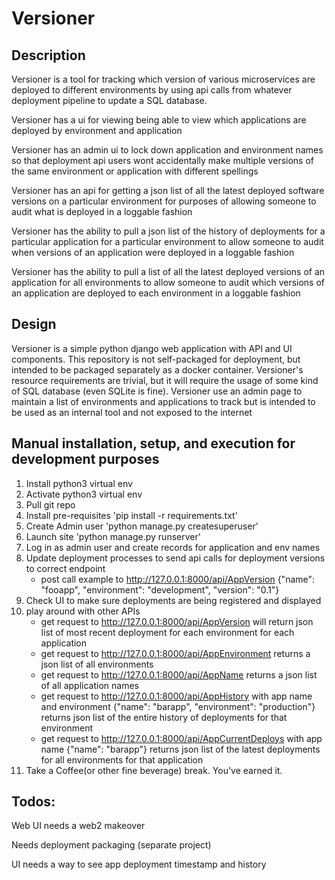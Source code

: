 # Versioner

## Description

Versioner is a tool for tracking which version of various microservices are deployed to different environments by using api calls from whatever deployment pipeline to update a SQL database.

Versioner has a ui for viewing being able to view which applications are deployed by environment and application

Versioner has an admin ui to lock down application and environment names so that deployment api users wont accidentally make multiple versions of the same environment or application with different spellings

Versioner has an api for getting a json list of all the latest deployed software versions on a particular environment for purposes of allowing someone to audit what is deployed in a loggable fashion

Versioner has the ability to pull a json list of the history of deployments for a particular application for a particular environment to allow someone to audit when versions of an application were deployed in a loggable fashion

Versioner has the ability to pull a list of all the latest deployed versions of an application for all environments to allow someone to audit which versions of an application are deployed to each environment in a loggable fashion

## Design

Versioner is a simple python django web application with API and UI components. This repository is not self-packaged for deployment, but intended to be packaged separately as a docker container. Versioner's resource requirements are trivial, but it will require the usage of some kind of SQL database (even SQLite is fine). Versioner use an admin page to maintain a list of environments and applications to track but is intended to be used as an internal tool and not exposed to the internet

## Manual installation, setup, and execution for development purposes

1. Install python3 virtual env
2. Activate python3 virtual env
3. Pull git repo
4. Install pre-requisites 'pip install -r requirements.txt'
5. Create Admin user 'python manage.py createsuperuser'
6. Launch site 'python manage.py runserver'
7. Log in as admin user and create records for application and env names
8. Update deployment processes to send api calls for deployment versions to correct endpoint
    * post call example to http://127.0.0.1:8000/api/AppVersion {"name": "fooapp", "environment": "development", "version": "0.1"}
9. Check UI to make sure deployments are being registered and displayed
10. play around with other APIs
    * get request to http://127.0.0.1:8000/api/AppVersion will return json list of most recent deployment for each environment for each application
    * get request to http://127.0.0.1:8000/api/AppEnvironment returns a json list of all environments
    * get request to http://127.0.0.1:8000/api/AppName returns a json list of all application names
    * get request to http://127.0.0.1:8000/api/AppHistory with app name and environment {"name": "barapp", "environment": "production"} returns json list of the entire history of deployments for that environment
    * get request to http://127.0.0.1:8000/api/AppCurrentDeploys with app name {"name": "barapp"} returns json list of the latest deployments for all environments for that application
11. Take a Coffee(or other fine beverage) break. You've earned it.

## Todos:

Web UI needs a web2 makeover

Needs deployment packaging (separate project)

UI needs a way to see app deployment timestamp and history

